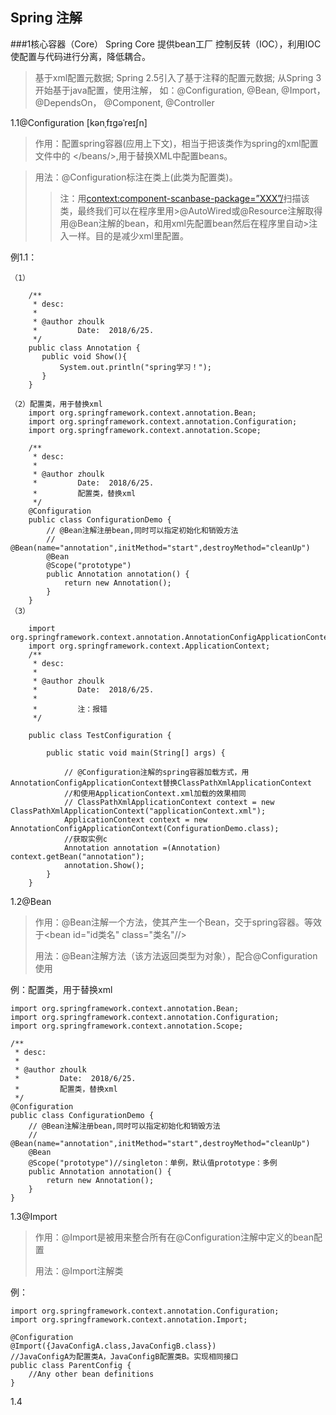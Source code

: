 ## Spring 注解

###1核心容器（Core）
Spring Core 提供bean工厂 控制反转（IOC），利用IOC使配置与代码进行分离，降低耦合。
>基于xml配置元数据;
Spring 2.5引入了基于注释的配置元数据;
从Spring 3开始基于java配置，使用注解，
如：@Configuration, @Bean, @Import，@DependsOn，
@Component, @Controller

1.1@Configuration  [kənˌfɪgəˈreɪʃn] 
>作用：配置spring容器(应用上下文)，相当于把该类作为spring的xml配置文件中的
 </beans/>,用于替换XML中配置beans。

>用法：@Configuration标注在类上(此类为配置类)。
>
>>注：用<context:component-scanbase-package=”XXX”/>扫描该类，最终我们可以在程序里用>@AutoWired或@Resource注解取得用@Bean注解的bean，和用xml先配置bean然后在程序里自动>注入一样。目的是减少xml里配置。
>

例1.1：

	（1）
		
		/**
		 * desc:
		 *
		 * @author zhoulk
		 *         Date:  2018/6/25.
		 */
		public class Annotation {
		   public void Show(){
		       System.out.println("spring学习！");
		   }
		}
	
	（2）配置类，用于替换xml
		import org.springframework.context.annotation.Bean;
		import org.springframework.context.annotation.Configuration;
		import org.springframework.context.annotation.Scope;
		
		/**
		 * desc:
		 *
		 * @author zhoulk
		 *         Date:  2018/6/25.
		 *         配置类，替换xml
		 */
		@Configuration
		public class ConfigurationDemo {
		    // @Bean注解注册bean,同时可以指定初始化和销毁方法
		    // @Bean(name="annotation",initMethod="start",destroyMethod="cleanUp")
		    @Bean
		    @Scope("prototype")
		    public Annotation annotation() {
		        return new Annotation();
		    }
		}
	（3）
		
		import org.springframework.context.annotation.AnnotationConfigApplicationContext;
		import org.springframework.context.ApplicationContext;
		/**
		 * desc:
		 *
		 * @author zhoulk
		 *         Date:  2018/6/25.
		 *
		 *         注：报错
		 */
		
		public class TestConfiguration {
		
		    public static void main(String[] args) {
		
		        // @Configuration注解的spring容器加载方式，用AnnotationConfigApplicationContext替换ClassPathXmlApplicationContext
		        //和使用ApplicationContext.xml加载的效果相同
				// ClassPathXmlApplicationContext context = new ClassPathXmlApplicationContext("applicationContext.xml");
		        ApplicationContext context = new AnnotationConfigApplicationContext(ConfigurationDemo.class);
		        //获取实例c
		        Annotation annotation =(Annotation) context.getBean("annotation");
		        annotation.Show();
		    }
		}


1.2@Bean

>作用：@Bean注解一个方法，使其产生一个Bean，交于spring容器。等效于<bean id="id类名" class="类名"//>
>
>用法：@Bean注解方法（该方法返回类型为对象），配合@Configuration使用

例：配置类，用于替换xml

    import org.springframework.context.annotation.Bean;
    import org.springframework.context.annotation.Configuration;
    import org.springframework.context.annotation.Scope;

    /**
     * desc:
     *
     * @author zhoulk
     *         Date:  2018/6/25.
     *         配置类，替换xml
     */
    @Configuration
    public class ConfigurationDemo {
        // @Bean注解注册bean,同时可以指定初始化和销毁方法
        // @Bean(name="annotation",initMethod="start",destroyMethod="cleanUp")
        @Bean
        @Scope("prototype")//singleton：单例，默认值prototype：多例
        public Annotation annotation() {
            return new Annotation();
        }
    }

1.3@Import 
>作用：@Import是被用来整合所有在@Configuration注解中定义的bean配置
>
>用法：@Import注解类

例：
	
	import org.springframework.context.annotation.Configuration;
	import org.springframework.context.annotation.Import;
	
	@Configuration
	@Import({JavaConfigA.class,JavaConfigB.class})
	//JavaConfigA为配置类A，JavaConfigB配置类B。实现相同接口
	public class ParentConfig {
	    //Any other bean definitions
	}

1.4 